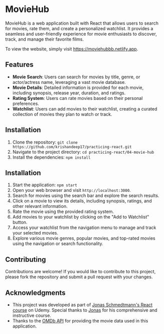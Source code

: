 # MovieHub

MovieHub is a web application built with React that allows users to search for movies, rate them, and create a personalized watchlist. It provides a seamless and user-friendly experience for movie enthusiasts to discover, track, and manage their favorite films.

To view the website, simply visit <https://moviehubbb.netlify.app>.

## Features

- **Movie Search**: Users can search for movies by title, genre, or actor/actress name, leveraging a vast movie database.
- **Movie Details**: Detailed information is provided for each movie, including synopsis, release year, duration, and ratings.
- **Rating System**: Users can rate movies based on their personal preferences.
- **Watchlist**: Users can add movies to their watchlist, creating a curated collection of movies they plan to watch or track.

## Installation

1. Clone the repository: `git clone https://github.com/krishandeep17/practicing-react.git`
2. Navigate to the project directory: `cd practicing-react/04-movie-hub`
3. Install the dependencies: `npm install`

## Installation

1. Start the application: `npm start`
2. Open your web browser and visit `http://localhost:3000`.
3. Search for movies using the search bar and explore the search results.
4. Click on a movie to view its details, including synopsis, ratings, and other relevant information.
5. Rate the movie using the provided rating system.
6. Add movies to your watchlist by clicking on the "Add to Watchlist" button.
7. Access your watchlist from the navigation menu to manage and track your selected movies.
8. Explore various movie genres, popular movies, and top-rated movies using the navigation or search functionality.

## Contributing

Contributions are welcome! If you would like to contribute to this project, please fork the repository and submit a pull request with your changes.

## Acknowledgments

- This project was developed as part of [Jonas Schmedtmann's React course](https://www.udemy.com/course/the-ultimate-react-course/) on Udemy. Special thanks to [Jonas](https://codingheroes.io/) for his comprehensive and instructive course.
- Thanks to the [OMDb API](https://www.omdbapi.com/) for providing the movie data used in this application.
